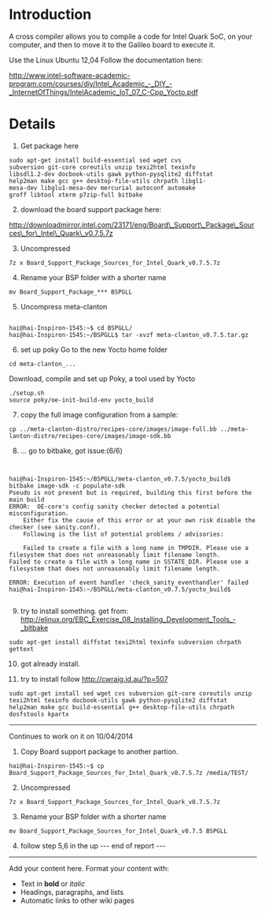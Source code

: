 # Introduction #

A cross compiler allows you to compile a code for Intel
Quark SoC, on your computer, and then to move it to the
Galileo board to execute it.

Use the Linux Ubuntu 12,04
Follow the documentation here:

http://www.intel-software-academic-program.com/courses/diy/Intel_Academic_-_DIY_-_InternetOfThings/IntelAcademic_IoT_07_C-Cpp_Yocto.pdf


# Details #

1. Get package here

```
sudo apt-get install build-essential sed wget cvs
subversion git-core coreutils unzip texi2html texinfo
libsdl1.2-dev docbook-utils gawk python-pysqlite2 diffstat
help2man make gcc g++ desktop-file-utils chrpath libgl1-
mesa-dev libglu1-mesa-dev mercurial autoconf automake
groff libtool xterm p7zip-full bitbake
```

2. download the board support package here:

[http://downloadmirror.intel.com/23171/eng/Board\_Support\_Package\_Sources\_for\_Intel\_Quark\_v0.7.5.7z ](.md)

3. Uncompressed

```
7z x Board_Support_Package_Sources_for_Intel_Quark_v0.7.5.7z 
```

4. Rename your BSP folder with a shorter name

```
mv Board_Support_Package_*** BSPGLL 
```

5. Uncompress meta-clanton
```

hai@hai-Inspiron-1545:~$ cd BSPGLL/
hai@hai-Inspiron-1545:~/BSPGLL$ tar -xvzf meta-clanton_v0.7.5.tar.gz 

```

6. set up poky
Go to the new Yocto home folder
```
cd meta-clanton_...
```

Download, compile and set up Poky, a tool used by Yocto
```
./setup.sh
source poky/oe-init-build-env yocto_build
```

7. copy the full image configuration from a sample:

```
cp ../meta-clanton-distro/recipes-core/images/image-full.bb ../meta-lanton-distro/recipes-core/images/image-sdk.bb

```

8. ... go to bitbake, got issue:(6/6)

```


hai@hai-Inspiron-1545:~/BSPGLL/meta-clanton_v0.7.5/yocto_build$ bitbake image-sdk -c populate-sdk
Pseudo is not present but is required, building this first before the main build
ERROR:  OE-core's config sanity checker detected a potential misconfiguration.
    Either fix the cause of this error or at your own risk disable the checker (see sanity.conf).
    Following is the list of potential problems / advisories:

    Failed to create a file with a long name in TMPDIR. Please use a filesystem that does not unreasonably limit filename length.
Failed to create a file with a long name in SSTATE_DIR. Please use a filesystem that does not unreasonably limit filename length.

ERROR: Execution of event handler 'check_sanity_eventhandler' failed
hai@hai-Inspiron-1545:~/BSPGLL/meta-clanton_v0.7.5/yocto_build$ 


```

9. try to install something. get from: http://elinux.org/EBC_Exercise_08_Installing_Development_Tools_-_bitbake

```
sudo apt-get install diffstat texi2html texinfo subversion chrpath gettext
```

10. got already install.

11. try to install follow http://cwraig.id.au/?p=507

```
sudo apt-get install sed wget cvs subversion git-core coreutils unzip texi2html texinfo docbook-utils gawk python-pysqlite2 diffstat help2man make gcc build-essential g++ desktop-file-utils chrpath dosfstools kpartx

```

---

Continues to work on it on 10/04/2014

1. Copy Board support package to another partion.

```
hai@hai-Inspiron-1545:~$ cp Board_Support_Package_Sources_for_Intel_Quark_v0.7.5.7z /media/TEST/
```

2. Uncompressed

```
7z x Board_Support_Package_Sources_for_Intel_Quark_v0.7.5.7z 
```

3. Rename your BSP folder with a shorter name

```
mv Board_Support_Package_Sources_for_Intel_Quark_v0.7.5 BSPGLL
```

4. follow step 5,6 in the up
--- end of report ---

---

Add your content here.  Format your content with:
  * Text in **bold** or _italic_
  * Headings, paragraphs, and lists
  * Automatic links to other wiki pages